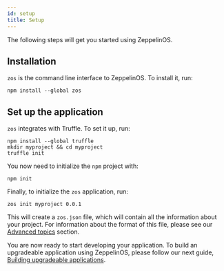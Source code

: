 ```yaml
---
id: setup
title: Setup
---
```


The following steps will get you started using ZeppelinOS.

## Installation

`zos` is the command line interface to ZeppelinOS. To install it, run:

```
npm install --global zos
```

## Set up the application

`zos` integrates with Truffle. To set it up, run:

```
npm install --global truffle
mkdir myproject && cd myproject
truffle init
```

You now need to initialize the `npm` project with:

```
npm init
```

Finally, to initialize the `zos` application, run:

```
zos init myproject 0.0.1
```

This will create a `zos.json` file, which will contain all the information about your project. For information about the format of this file, please see our [Advanced topics](advanced.md) section. 

You are now ready to start developing your application. To build an upgradeable application using ZeppelinOS, please follow our next guide, [Building upgradeable applications](building-upgradeable.md).



